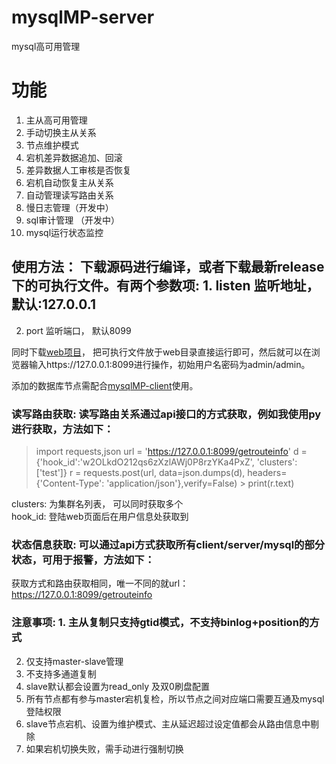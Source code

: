 
  
    
      
# mysqlMP-server        
 mysql高可用管理        
        
        
# 功能        
1. 主从高可用管理      
 2. 手动切换主从关系      
 3. 节点维护模式         
 4. 宕机差异数据追加、回滚      
 5. 差异数据人工审核是否恢复      
 6. 宕机自动恢复主从关系      
 7. 自动管理读写路由关系      
 8. 慢日志管理（开发中）      
 9. sql审计管理 （开发中）    
 10. mysql运行状态监控     
        
        
## 使用方法： 下载源码进行编译，或者下载最新release下的可执行文件。有两个参数项: 1. listen  监听地址，默认:127.0.0.1       
 2. port    监听端口， 默认8099      
      
同时下载[web项目](https://github.com/wwwbjqcom/mysqlMP-web/tree/master/DBManageSystem_pro)， 把可执行文件放于web目录直接运行即可，然后就可以在浏览器输入https://127.0.0.1:8099进行操作，初始用户名密码为admin/admin。      
      
添加的数据库节点需配合[mysqlMP-client](https://github.com/wwwbjqcom/mysqlMP-client)使用。      
        
### 读写路由获取: 读写路由关系通过api接口的方式获取，例如我使用py进行获取，方法如下：      
   
>  import requests,json 
>  url = 'https://127.0.0.1:8099/getrouteinfo' 
>  d = {'hook_id':'w2OLkdO212qs6zXzlAWj0P8rzYKa4PxZ', 'clusters': ['test']} 
>  r = requests.post(url, data=json.dumps(d), headers={'Content-Type': 'application/json'},verify=False) > print(r.text)  
  
clusters: 为集群名列表， 可以同时获取多个      
hook_id: 登陆web页面后在用户信息处获取到      

### 状态信息获取: 可以通过api方式获取所有client/server/mysql的部分状态，可用于报警，方法如下：
获取方式和路由获取相同，唯一不同的就url：https://127.0.0.1:8099/getrouteinfo
        
### 注意事项: 1. 主从复制只支持gtid模式，不支持binlog+position的方式     
2. 仅支持master-slave管理  
3. 不支持多通道复制      
4. slave默认都会设置为read_only 及双0刷盘配置     
5. 所有节点都有参与master宕机复检，所以节点之间对应端口需要互通及mysql登陆权限       
6. slave节点宕机、设置为维护模式、主从延迟超过设定值都会从路由信息中剔除  
7. 如果宕机切换失败，需手动进行强制切换
